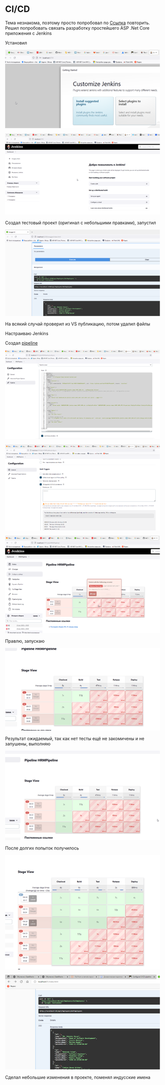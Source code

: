 ﻿# CI/CD

Тема незнакома, поэтому просто попробовал по [Ссылка](https://mahedee.net/configure-ci-cd-pipeline-with-jenkins-github-and-asp.net-core/) повторить.
Решил попробовать связать разработку простейшего ASP .Net Core приложения с Jenkins

Установил

![screenshot 01](screenshots/01.png)

![screenshot 02](screenshots/02.png)


Создал тестовый проект (оригинал с небольшими правками), запустил

![screenshot 03](screenshots/03.png)

На всякий случай проверил из VS публикацию, потом удалил файлы

Настраиваю Jenkins

Создал [pipeline](pipeline.json) 

![screenshot 04](screenshots/04.png)

![screenshot 05](screenshots/05.png)

![screenshot 06](screenshots/06.png)

Правлю, запускаю

![screenshot 07](screenshots/07.png)

Результат ожидаемый, так как нет тесты ещё не закомичены и не запушены,
выполняю

![screenshot 08](screenshots/08.png)


После долгих попыток получилось

![screenshot 09](screenshots/09.png)

![screenshot 10](screenshots/10.png)


Сделал небольшие изменения в проекте, поменял индусские имена
